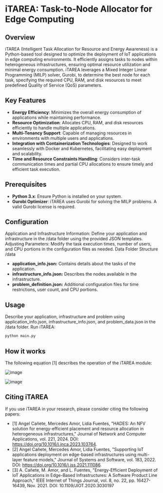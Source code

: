 # iTAREA: Task-to-Node Allocator for Edge Computing

## Overview
iTAREA (Intelligent Task Allocation for Resource and Energy Awareness) is a Python-based tool designed to optimize the deployment of IoT applications in edge computing environments. It efficiently assigns tasks to nodes within heterogeneous infrastructures, ensuring optimal resource utilization and minimal energy consumption. iTAREA leverages a Mixed Integer Linear Programming (MILP) solver, Gurobi, to determine the best node for each task, specifying the required CPU, RAM, and disk resources to meet predefined Quality of Service (QoS) parameters.

## Key Features
- **Energy Efficiency**: Minimizes the overall energy consumption of applications while maintaining performance.
- **Resource Optimization**: Allocates CPU, RAM, and disk resources efficiently to handle multiple applications.
- **Multi-Tenancy Support**: Capable of managing resources in environments with multiple users and applications.
- **Integration with Containerization Technologies**: Designed to work seamlessly with Docker and Kubernetes, facilitating easy deployment and scalability.
- **Time and Resource Constraints Handling**: Considers inter-task communication times and partial CPU allocations to ensure timely and efficient task execution.

## Prerequisites
- **Python 3.x**: Ensure Python is installed on your system.
- **Gurobi Optimizer**: iTAREA uses Gurobi for solving the MILP problems. A valid Gurobi license is required.

## Configuration

Application and Infrastructure Information: Define your application and infrastructure in the /data folder using the provided JSON templates.
Adjusting Parameters: Modify the task execution times, number of users, and CPU portions in the configuration files as needed.
Data Folder Structure /data

- **application_info.json:** Contains details about the tasks of the application.
- **infrastructure_info.json:** Describes the nodes available in the infrastructure.
- **problem_definition.json:** Additional configuration files for time restrictions, user count, and CPU portions.

## Usage

Describe your application, infrastructure and problem using application_info.json, infrastructure_info.json, and problem_data.json in the /data folder.
Run iTAREA:
```bash
python main.py
```

## How it works 

The following equation [1] describes the operation of the iTAREA module:

![image](https://github.com/user-attachments/assets/5f7498c8-6ab6-4897-9e3b-5918d6c3a8ea)

![image](https://github.com/user-attachments/assets/5c299078-c804-4ac0-8937-65a15e5d351e)


## Citing iTAREA

If you use iTAREA in your research, please consider citing the following papers:

- [1] Angel Cañete, Mercedes Amor, Lidia Fuentes, "HADES: An NFV solution for energy-efficient placement and resource allocation in heterogeneous infrastructures," Journal of Network and Computer Applications, vol. 221, 2024. DOI: https://doi.org/10.1016/j.jnca.2023.103764.
- [2] Angel Cañete, Mercedes Amor, Lidia Fuentes, "Supporting IoT applications deployment on edge-based infrastructures using multi-layer feature models," Journal of Systems and Software, vol. 183, 2022. DOI: https://doi.org/10.1016/j.jss.2021.111086.
- [3] A. Cañete, M. Amor, and L. Fuentes, "Energy-Efficient Deployment of IoT Applications in Edge-Based Infrastructures: A Software Product Line Approach," IEEE Internet of Things Journal, vol. 8, no. 22, pp. 16427-16439, Nov. 2021. DOI: 10.1109/JIOT.2020.3030197
